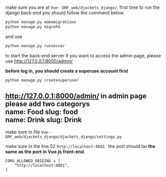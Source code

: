 make sure you are at `Vue--DRF_web/djackets_django/`, first time to run the django back-end you should follow the command below.

```python
python manage.py makemigrations
python manage.py migrate
```

and use 

```python
python manage.py runserver
```

to start the back-end server
if you want to access the admin page, please use http://127.0.0.1:8000/admin/

**before log in, you should create a superuse account first**

```python
python manage.py createsuperuser
```
http://127.0.0.1:8000/admin/ in admin page please add two categorys <br>
name: Food slug: food <br>
name: Drink slug: Drink
---------------------------------------------------------------------

make sure in file `Vue--DRF_web/djackets_django/djackets_django/settings.py`

make sure in the line 52 `http://localhost:8081 ` the port should be **the same as the port in Vue.js front-end**.

```
CORS_ALLOWED_ORIGINS = [
    "http://localhost:8081",
]
```


